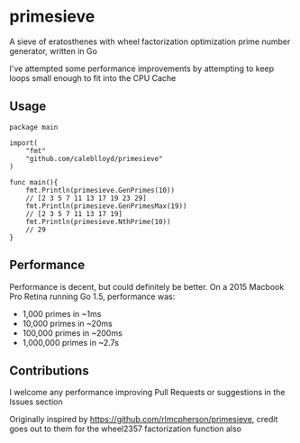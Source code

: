 # primesieve

A sieve of eratosthenes with wheel factorization optimization prime number generator, written in Go

I've attempted some performance improvements by attempting to keep loops small enough to fit into the CPU Cache

Usage
-----

	package main

	import(
		"fmt"
		"github.com/caleblloyd/primesieve"
	)

	func main(){
		fmt.Println(primesieve.GenPrimes(10))
		// [2 3 5 7 11 13 17 19 23 29]
		fmt.Println(primesieve.GenPrimesMax(19))
		// [2 3 5 7 11 13 17 19]
		fmt.Println(primesieve.NthPrime(10))
		// 29
	}

Performance
-----------

Performance is decent, but could definitely be better.  On a 2015 Macbook Pro Retina running Go 1.5, performance was:

- 1,000 primes in ~1ms
- 10,000 primes in ~20ms
- 100,000 primes in ~200ms
- 1,000,000 primes in ~2.7s


Contributions
-------------

I welcome any performance improving Pull Requests or suggestions in the Issues section

Originally inspired by https://github.com/rlmcpherson/primesieve, credit goes out to them for the wheel2357 factorization function also
